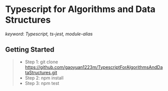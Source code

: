 # Typescript for Algorithms and Data Structures

*keyword*: *Typescript, ts-jest, module-alias*

## Getting Started

> - Step 1: git clone https://github.com/gaoyuan1223m/TypescriptForAlgorithmsAndDataStructures.git
> - Step 2: npm install
> - Step 3: npm test

